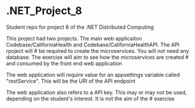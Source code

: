# .NET_Project_8
Student repo for project 8 of the .NET Distributed Computing

This project had two projects. The main web applicaiton Codebase/CaliforniaHealth and Codebase/CaliforniaHealthAPI. The API rpoject will # be required to create the microservices. You will not need any database. The exercise will aim to see how the microservices are created #
and consumed by the front end web application

The web application will require value for an appsettings variable called "restService". This will be the URl of the API endpoint

The web application also refers to a API key. This may or may not be used, depending on the student's interest. It is not the aim of the # exercise






